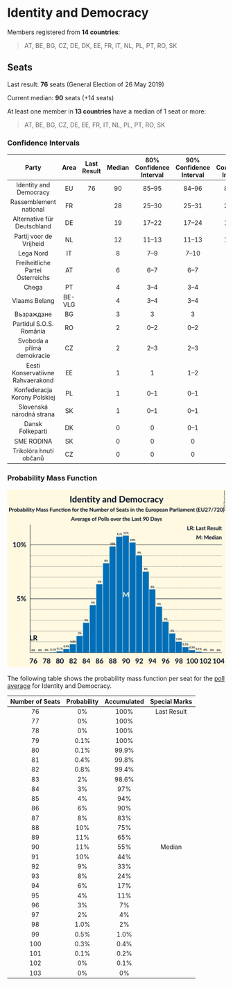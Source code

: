 # Identity and Democracy

Members registered from **14 countries**:

> AT, BE, BG, CZ, DE, DK, EE, FR, IT, NL, PL, PT, RO, SK

## Seats

Last result: **76** seats (General Election of 26 May 2019)

Current median: **90** seats (+14 seats)

At least one member in **13 countries** have a median of 1 seat or more:

> AT, BE, BG, CZ, DE, EE, FR, IT, NL, PL, PT, RO, SK

### Confidence Intervals

| Party | Area | Last Result | Median | 80% Confidence Interval | 90% Confidence Interval | 95% Confidence Interval | 99% Confidence Interval |
|:-----:|:----:|:-----------:|:------:|:-----------------------:|:-----------------------:|:-----------------------:|:-----------------------:|
| Identity and Democracy | EU | 76 | 90 | 85–95 | 84–96 | 83–97 | 81–99 |
| Rassemblement national | FR | | 28 | 25–30 | 25–31 | 24–32 | 23–32 |
| Alternative für Deutschland | DE | | 19 | 17–22 | 17–24 | 16–24 | 14–24 |
| Partij voor de Vrijheid | NL | | 12 | 11–13 | 11–13 | 10–13 | 10–13 |
| Lega Nord | IT | | 8 | 7–9 | 7–10 | 6–10 | 6–11 |
| Freiheitliche Partei Österreichs | AT | | 6 | 6–7 | 6–7 | 6–7 | 5–8 |
| Chega | PT | | 4 | 3–4 | 3–4 | 2–5 | 2–5 |
| Vlaams Belang | BE-VLG | | 4 | 3–4 | 3–4 | 3–4 | 3–4 |
| Възраждане | BG | | 3 | 3 | 3 | 2–3 | 2–4 |
| Partidul S.O.S. România | RO | | 2 | 0–2 | 0–2 | 0–2 | 0–2 |
| Svoboda a přímá demokracie | CZ | | 2 | 2–3 | 2–3 | 2–3 | 2–3 |
| Eesti Konservatiivne Rahvaerakond | EE | | 1 | 1 | 1–2 | 1–2 | 1–2 |
| Konfederacja Korony Polskiej | PL | | 1 | 0–1 | 0–1 | 0–1 | 0–2 |
| Slovenská národná strana | SK | | 1 | 0–1 | 0–1 | 0–1 | 0–1 |
| Dansk Folkeparti | DK | | 0 | 0 | 0–1 | 0–1 | 0–1 |
| SME RODINA | SK | | 0 | 0 | 0 | 0 | 0 |
| Trikolóra hnutí občanů | CZ | | 0 | 0 | 0 | 0 | 0 |

### Probability Mass Function

![Graph with seats probability mass function not yet produced](average-2024-02-15-seats-pmf-identityanddemocracy.png "Seats Probability Mass Function")

The following table shows the probability mass function per seat for the [poll average](average-2024-02-15.html) for Identity and Democracy.

| Number of Seats | Probability | Accumulated | Special Marks |
|:---------------:|:-----------:|:-----------:|:-------------:|
| 76 | 0% | 100% | Last Result |
| 77 | 0% | 100% |  |
| 78 | 0% | 100% |  |
| 79 | 0.1% | 100% |  |
| 80 | 0.1% | 99.9% |  |
| 81 | 0.4% | 99.8% |  |
| 82 | 0.8% | 99.4% |  |
| 83 | 2% | 98.6% |  |
| 84 | 3% | 97% |  |
| 85 | 4% | 94% |  |
| 86 | 6% | 90% |  |
| 87 | 8% | 83% |  |
| 88 | 10% | 75% |  |
| 89 | 11% | 65% |  |
| 90 | 11% | 55% | Median |
| 91 | 10% | 44% |  |
| 92 | 9% | 33% |  |
| 93 | 8% | 24% |  |
| 94 | 6% | 17% |  |
| 95 | 4% | 11% |  |
| 96 | 3% | 7% |  |
| 97 | 2% | 4% |  |
| 98 | 1.0% | 2% |  |
| 99 | 0.5% | 1.0% |  |
| 100 | 0.3% | 0.4% |  |
| 101 | 0.1% | 0.2% |  |
| 102 | 0% | 0.1% |  |
| 103 | 0% | 0% |  |


